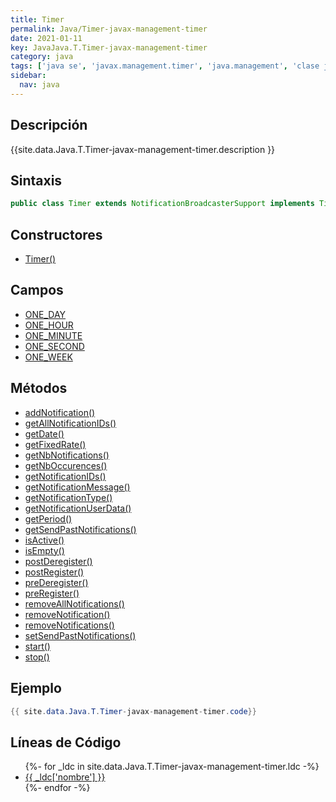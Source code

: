 ```yaml
---
title: Timer
permalink: Java/Timer-javax-management-timer
date: 2021-01-11
key: JavaJava.T.Timer-javax-management-timer
category: java
tags: ['java se', 'javax.management.timer', 'java.management', 'clase java', 'Java 1.5']
sidebar: 
  nav: java
---
```


## Descripción
{{site.data.Java.T.Timer-javax-management-timer.description }}

## Sintaxis
~~~java
public class Timer extends NotificationBroadcasterSupport implements TimerMBean, MBeanRegistration
~~~

## Constructores
* [Timer()](/Java/Timer-javax-management-timer/Timer/)

## Campos
* [ONE_DAY](/Java/Timer-javax-management-timer/ONE_DAY)
* [ONE_HOUR](/Java/Timer-javax-management-timer/ONE_HOUR)
* [ONE_MINUTE](/Java/Timer-javax-management-timer/ONE_MINUTE)
* [ONE_SECOND](/Java/Timer-javax-management-timer/ONE_SECOND)
* [ONE_WEEK](/Java/Timer-javax-management-timer/ONE_WEEK)

## Métodos
* [addNotification()](/Java/Timer-javax-management-timer/addNotification)
* [getAllNotificationIDs()](/Java/Timer-javax-management-timer/getAllNotificationIDs)
* [getDate()](/Java/Timer-javax-management-timer/getDate)
* [getFixedRate()](/Java/Timer-javax-management-timer/getFixedRate)
* [getNbNotifications()](/Java/Timer-javax-management-timer/getNbNotifications)
* [getNbOccurences()](/Java/Timer-javax-management-timer/getNbOccurences)
* [getNotificationIDs()](/Java/Timer-javax-management-timer/getNotificationIDs)
* [getNotificationMessage()](/Java/Timer-javax-management-timer/getNotificationMessage)
* [getNotificationType()](/Java/Timer-javax-management-timer/getNotificationType)
* [getNotificationUserData()](/Java/Timer-javax-management-timer/getNotificationUserData)
* [getPeriod()](/Java/Timer-javax-management-timer/getPeriod)
* [getSendPastNotifications()](/Java/Timer-javax-management-timer/getSendPastNotifications)
* [isActive()](/Java/Timer-javax-management-timer/isActive)
* [isEmpty()](/Java/Timer-javax-management-timer/isEmpty)
* [postDeregister()](/Java/Timer-javax-management-timer/postDeregister)
* [postRegister()](/Java/Timer-javax-management-timer/postRegister)
* [preDeregister()](/Java/Timer-javax-management-timer/preDeregister)
* [preRegister()](/Java/Timer-javax-management-timer/preRegister)
* [removeAllNotifications()](/Java/Timer-javax-management-timer/removeAllNotifications)
* [removeNotification()](/Java/Timer-javax-management-timer/removeNotification)
* [removeNotifications()](/Java/Timer-javax-management-timer/removeNotifications)
* [setSendPastNotifications()](/Java/Timer-javax-management-timer/setSendPastNotifications)
* [start()](/Java/Timer-javax-management-timer/start)
* [stop()](/Java/Timer-javax-management-timer/stop)

## Ejemplo
~~~java
{{ site.data.Java.T.Timer-javax-management-timer.code}}
~~~

## Líneas de Código
<ul>
{%- for _ldc in site.data.Java.T.Timer-javax-management-timer.ldc -%}
   <li>
       <a href="{{_ldc['url'] }}">{{ _ldc['nombre'] }}</a>
   </li>
{%- endfor -%}
</ul>

